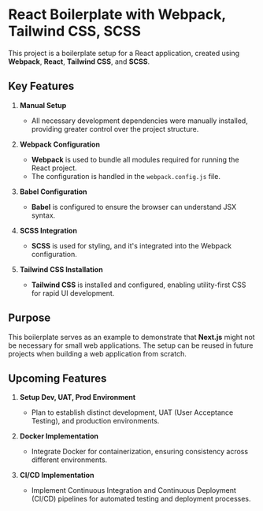 # React Boilerplate with Webpack, Tailwind CSS, SCSS

This project is a boilerplate setup for a React application, created using **Webpack**, **React**, **Tailwind CSS**, and **SCSS**.

## Key Features

1. **Manual Setup**
   - All necessary development dependencies were manually installed, providing greater control over the project structure.

2. **Webpack Configuration**
   - **Webpack** is used to bundle all modules required for running the React project.
   - The configuration is handled in the `webpack.config.js` file.

3. **Babel Configuration**
   - **Babel** is configured to ensure the browser can understand JSX syntax.

4. **SCSS Integration**
   - **SCSS** is used for styling, and it's integrated into the Webpack configuration.

5. **Tailwind CSS Installation**
   - **Tailwind CSS** is installed and configured, enabling utility-first CSS for rapid UI development.

## Purpose

This boilerplate serves as an example to demonstrate that **Next.js** might not be necessary for small web applications. The setup can be reused in future projects when building a web application from scratch.

## Upcoming Features

1. **Setup Dev, UAT, Prod Environment**
   - Plan to establish distinct development, UAT (User Acceptance Testing), and production environments.

2. **Docker Implementation**
   - Integrate Docker for containerization, ensuring consistency across different environments.

3. **CI/CD Implementation**
   - Implement Continuous Integration and Continuous Deployment (CI/CD) pipelines for automated testing and deployment processes.
